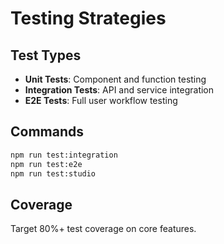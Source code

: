 # Testing Strategies

## Test Types
- **Unit Tests**: Component and function testing
- **Integration Tests**: API and service integration
- **E2E Tests**: Full user workflow testing

## Commands
```bash
npm run test:integration
npm run test:e2e
npm run test:studio
```

## Coverage
Target 80%+ test coverage on core features.
